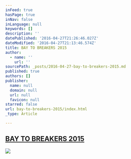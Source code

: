 ```yaml
---
inFeed: true
hasPage: true
inNav: false
inLanguage: null
keywords: []
description: ''
datePublished: '2016-04-27T21:26:46.027Z'
dateModified: '2016-04-27T21:13:46.574Z'
title: BAY TO BREAKERS 2015
author:
  - name: ''
    url: ''
sourcePath: _posts/2016-04-27-bay-to-breakers-2015.md
published: true
authors: []
publisher:
  name: null
  domain: null
  url: null
  favicon: null
starred: false
url: bay-to-breakers-2015/index.html
_type: Article

---
```

## [BAY TO BREAKERS 2015][0]
![](https://s3-us-west-2.amazonaws.com/the-grid-img/p/ad222a136b4da8153a5b7f51dfe81e7cfa1e0c27.png)

[0]: https://www.youtube.com/watch?v=2zsk0Pg3zuw